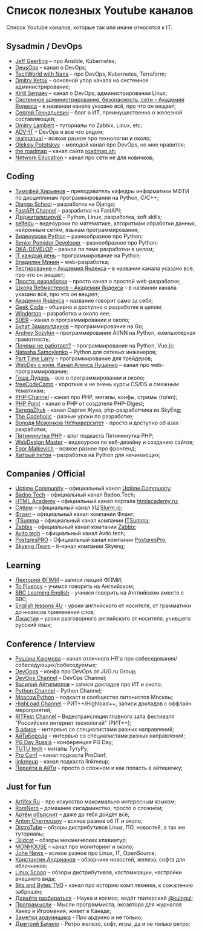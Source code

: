 # Список полезных Youtube каналов

Список Youtube каналов, которые так или иначе относятся к IT.

## Sysadmin / DevOps
- [Jeff Geerling](https://www.youtube.com/channel/UCR-DXc1voovS8nhAvccRZhg) – про Ansible, Kubernetes;
- [DeusOps](https://www.youtube.com/channel/UCz4slJ1WzdCiEIBZ-WZgliw) – канал о DevOps;
- [TechWorld with Nana](https://www.youtube.com/channel/UCdngmbVKX1Tgre699-XLlUA) – про DevOps, Kubernetes, Terraform;
- [Dmitry Ketov](https://www.youtube.com/channel/UCvRRgjjKvyLNB9yx3oGu2Xw) – основной упор канала на системное администрирование;
- [Kirill Semaev](https://www.youtube.com/channel/UCemtVTjKhD_GcEOQ_rNOrRw) – канал о DevOps, администрировании Linux;
- [Системное администрирование, безопасность, сети – Академия Яндекса](https://www.youtube.com/channel/UCkufieG4LoGkHNOGrgMx3Vg) – в названии канала указано всё, про что он вещает;
- [Сергей Геннадьевич](https://www.youtube.com/channel/UCH5y8u3yo8NWOD29VLNWCDQ) – блог о ИТ, преимущественно о железной составляющей;
- [Dmitry Lambert](https://www.youtube.com/channel/UCUQSCqrwiCjwQZQGznTkvrQ) – туториалы по Zabbix, Linux, etc;
- [ADV-IT](https://www.youtube.com/channel/UC-sAMvDe7gTmBbub-rWljZg) – DevOps и все что рядом;
- [realmanual](https://youtube.com/c/realmanual) – всякое разное про технологии и около;
- [Oleksiy Pototskyy](https://www.youtube.com/channel/UC9SaO6h4dwENOJJwrXuPodQ) – молодой канал про DevOps, но мне нравится;
- [the roadmap](https://www.youtube.com/channel/UCA0H2KIWgWTwpTFjSxp0now) – канал сайта [roadmap.sh](https://roadmap.sh);
- [Network Education](https://www.youtube.com/c/NetworkeducationRu) – канал про сети не для новичков;

## Coding
- [Тимофей Хирьянов](https://www.youtube.com/channel/UCQfwKTJdCmiA6cXAY0PNRJw) – преподаватель кафедры информатики МФТИ по дисциплинам программирования на Python, C/C++;
- [Django School](https://www.youtube.com/channel/UC_hPYclmFCIENpMUHpPY8FQ) – разработка на Django;
- [FastAPI Channel](https://www.youtube.com/channel/UCFCaz7mA2qNodfTh0x1ET5Q) – разработка на FastAPI;
- [Диджитализируй!](https://www.youtube.com/channel/UC9MK8SybZcrHR3CUV4NMy2g) – Python, Linux, разработка, soft skills;
- [selfedu](https://www.youtube.com/channel/UClJzWfGWuGJL2t-3dYKcHTA) – видеоуроки по математике, алгоритмам обработки данных, нейронным сетям, языкам программирования;
- [Видеоуроки Python](https://www.youtube.com/channel/UCWwN2VNpxDPJ-t17md1w6mg) – разнообразное про Python;
- [Senior Pomidor Developer](https://www.youtube.com/channel/UCnjXFjG9HcinaU-oY28rLiw) – разнообразное про Python;
- [DKA-DEVELOP](https://www.youtube.com/channel/UCWdmR3tpvXkzubAZugUQLdw) – разное по теме разработки в целом;
- [IT каждый день](https://www.youtube.com/channel/UCAlRksF5338XmSMbwS3W7eA) – программирование на Python;
- [Владилен Минин](https://www.youtube.com/channel/UCg8ss4xW9jASrqWGP30jXiw) – web-разработка;
- [Тестирование – Академия Яндекса](https://www.youtube.com/channel/UC9VeXtf7fcCJUfmZ_cyweXA) – в названии канала указано всё, про что он вещает;
- [Просто: разработка](https://www.youtube.com/channel/UCn-P_F0tfY21cfnkyv2lsRQ) – просто канал о простой web-разработке;
- [Школа Вебмастеров – Академия Яндекса](https://www.youtube.com/channel/UCWWfIyhjfJHdH1Kvx5p9gyg/) – в названии канала указано всё, про что он вещает;
- [Академия Яндекса](https://www.youtube.com/c/АкадемияЯндекса/) – название говорит само за себя;
- [Geek Code](https://www.youtube.com/c/GeekCode) – обширно и доступно о разработке в целом;
- [Winderton](https://www.youtube.com/c/Winderton) – разработка и около нее;
- [S0ER](https://www.youtube.com/c/S0ERDEVS) – канал о программировании и около;
- [Булат Замалутдинов](https://www.youtube.com/channel/UCbSDV7h4sUBTGHeMn3TSWAw) – программирование на Go;
- [Andrey Sozykin](https://www.youtube.com/channel/UC5gufuYHPSsJA-jul-iwyXA) – программирование AI/NN на Python, компьютерная грамотность;
- [Почему не работает?](https://www.youtube.com/channel/UCO8aN1B8ncJM09rohGvOiCQ) – программирование на Python, Vue.js;
- [Natasha Samoylenko](https://youtube.com/c/PyNEng) –  Python для сетевых инженеров;
- [Part Time Larry](https://www.youtube.com/channel/UCY2ifv8iH1Dsgjrz-h3lWLQ) – программирование для трейдеров;
- [WebDev с нуля. Канал Алекса Лущенко](https://www.youtube.com/channel/UCP-xJwnvKCGyS-nbyOx1Wmg) – канал про web-программирование;
- [Гоша Дударь](https://www.youtube.com/channel/UCvuY904el7JvBlPbdqbfguw) – все о программировании и около;
- [freeCodeCamp](https://www.youtube.com/channel/UC8butISFwT-Wl7EV0hUK0BQ) - короткие и не очень курсы CS/DS и смежным тематикам;
- [PHP-Channel](https://www.youtube.com/c/PHPChannel) - канал про PHP, митапы, конфы, стримы (ru/en);
- [PHP Point](https://www.youtube.com/channel/UCgqg8zPxOopwK-FoNeThByA) - канал о PHP от создателя PHP-Digest;
- [SeregaZhuk](https://www.youtube.com/channel/UC3EThWvNp4EabJD7PyCOzGw) - канал Сергея Жука, php-разработчика из SkyEng;
- [The Codeholic](https://www.youtube.com/c/TheCodeholic/featured) - разные уроки по разработке;
- [Володя Моженков НеУниверситет](https://www.youtube.com/channel/UCMH211UPVhGz5WR9sNCatcg) - просто и доступно об азах разработки;
- [Пятиминутка PHP](https://www.youtube.com/channel/UCkqGd3xwk9LqNYXVTjAe3ww) - влог подкаста Пятиминутка PHP;
- [WebDesign Master](https://www.youtube.com/channel/UC7enHM_oJRYJOnyJrcRzwbg) – видеоуроки по веб-дизайну и созданию сайтов;
- [Egor Malkevich](https://youtube.com/c/EgorMalkevich) – всякое разное про фронтенд;
- [Хитрый питон](https://www.youtube.com/channel/UC2-j4-hV33hboyK1FtukJ9w) – разработка на Python для начинающих;

## Companies / Official
- [Uptime Community](https://www.youtube.com/channel/UCghkB-Vd_gNuZ_Uj5mxasrg) – официальный канал [Uptime.Community](https://uptime.community);
- [Badoo Tech](https://www.youtube.com/c/BadooTech/featured) – официальный канал Badoo.Tech;
- [HTML Academy](https://www.youtube.com/channel/UChUxTMjJGo-JDRY8pNTGL2g) – официальный канал портала [htmlacademy.ru](https://htmlacademy.ru);
- [Слёрм](https://www.youtube.com/channel/UCK5MedKoNJ5aRahfGOIGx6g) – официальный канал УЦ [Slurm.io](https://slurm.io);
- [Флант](https://www.youtube.com/channel/UCjmwHCZ-qh3ro7hHTQhqYQg) – официальный канал компании Флант;
- [ITSumma](https://www.youtube.com/c/ItsummaRu) – официальный канал компании [ITSumma](https://www.itsumma.ru);
- [Zabbix](https://www.youtube.com/channel/UC5M8zH6ZfS5Znd3tJTjn_DA) – официальный канал компании [Zabbix](https://zabbix.com);
- [Avito.tech](https://www.youtube.com/channel/UCO2w0cpl1wxygHjQH6eEfEg) - официальный канал Avito.tech;
- [PostgresPRO](https://www.youtube.com/channel/UCawnwMqZ6JeoSiEhrS6X69A) - Официальный канал компании [PostgresPro](https://postgrespro.ru);
- [Skyeng ITeam](https://www.youtube.com/channel/UC3EThWvNp4EabJD7PyCOzGw) - it-канал компании Skyeng;

## Learning
- [Лекторий ФПМИ](https://www.youtube.com/channel/UCdxesVp6Fs7wLpnp1XKkvZg) – записи лекций ФПМИ;
- [To Fluency](https://www.youtube.com/channel/UC32mYgIHS-e3C3Eyd2tRw6g) – учимся говорить на Английском;
- [BBC Learning English](https://www.youtube.com/channel/UCHaHD477h-FeBbVh9Sh7syA) – учимся говорить на Английском вместе с BBC;
- [English lessons 4U](https://www.youtube.com/channel/UC4cmBAit8i_NJZE8qK8sfpA) - уроки английского от носителя, от грамматики до нюансов применения слов;
- [Джастин](https://www.youtube.com/channel/UCrMnWbWKMm_D0cNvzkKP1jQ) – уроки разговорного английского от носителя, учившего русский язык;

## Conference / Interview
- [Рушана Каюмова](https://www.youtube.com/channel/UCdg-aVTg_j53aQFfENtTnnw) – канал отличного HR'a про собеседования/собеседующих/собеседуемых;
- [DevOops](https://www.youtube.com/channel/UCjnQreLMbpKsfJwDnHGZLxg) – конфа про DevOps от JUG.ru Group;
- [DevOps Channel](https://www.youtube.com/channel/UC1nDIT9thqoFSSxvLyPHF5w) – DevOps Channel;
- [Василий Айтипиплов](https://www.youtube.com/user/videoitpeople) – записи докладов про ИТ и около;
- [Python Channel](https://www.youtube.com/c/PythonChannelRussia) – Python Channel;
- [MoscowPython](https://www.youtube.com/channel/UC-OVMPlMA3-YCIeg4z5z23A) – подкаст и сообщество питонистов Москвы;
- [HighLoad Channel](https://www.youtube.com/channel/UCwHL6WHUarjGfUM_586me8w) – РИТ++/Highload++, записи докладов с оффлайн мероприятий;
- [RITFest Channel](https://www.youtube.com/channel/UC7hjrpB81FSipI1oqtOaZqQ) – Видеотрансляция главного зала фестиваля "Российских интернет технологий" (РИТ++);
- [В офисе](https://www.youtube.com/channel/UCJ8AJ0qd2-gk90OujUETzCg) – интервью со специалистами разных направлений;
- [АйТиБорода](https://www.youtube.com/channel/UCeObZv89Stb2xLtjLJ0De3Q) – интервью со специалистами разных направлений;
- [PG Day Russia](https://www.youtube.com/channel/UCF8bdHoyuXCiNzKAzF5Q2XA) - конференция PG Day;
- [TUTU tech](https://www.youtube.com/channel/UCj6CIODwYrS7sPQlJK3MdTQ) - митапы ТутуРу;
- [Pro Conf](https://www.youtube.com/c/ProConf) – канал подкаста ProConf;
- [linkmeup](https://www.youtube.com/c/linkmeup-podcast) – канал подкаста linkmeup;
- [Перейти в АйТи](https://www.youtube.com/channel/UCW0TBEyJDtY1pwq3S_pMDFQ) – просто о сложном и как попасть в айтишечку;

## Just for fun
- [Artifex Ru](https://www.youtube.com/channel/UCcbLZ5QgDIA0Ro2_305gQAQ) – про искусство максимально интересным языком;
- [RomNero](https://www.youtube.com/channel/UC6Fa-kIaUelSUPFfHQgVWig/) – домашнее сисадминство, просто о сложном;
- [Артём объяснит](https://www.youtube.com/channel/UCV6HQLYaoZfPpV5XGbOvAJA) – даже до тебя дойдёт всё;
- [Anton Chernousov](https://www.youtube.com/c/AntonChernousov) – всякое разное об IT и около;
- [DistroTube](https://www.youtube.com/channel/UCVls1GmFKf6WlTraIb_IaJg) – обзоры дистрибутивов Linux, ПО, новостей, а так же туториалы;
- [:3ildcat](https://www.youtube.com/channel/UCeHOkFGW-7uAZFvq3BXb8YA) – обзоры механических клавиатур;
- [MONHOUSE](https://www.youtube.com/c/Monhouse) – канал про мониторинг и около;
- [Johe News](https://www.youtube.com/channel/UCL4BwOrBEKggPyqsdVpraFg) – всякое разное про Linux, IT, OpenSource;
- [Константин Андрианов](https://www.youtube.com/channel/UCh3Z6GUdEtv3bHF9ZR_deag) – обзорчики новостей, железа, софта для яблочников;
- [Linux Scoop](https://www.youtube.com/channel/UCNnUnr4gwyNmzx_Bbzvt29g) – обзоры дистрибутивов, кастомизации, настройки внешнего вида;
- [Bits and Bytes TVO](https://www.youtube.com/c/bitsandbytestvo/videos) - канал про историю комп.техники, к сожалению заброшен;
- [Давайте разбираться](https://www.youtube.com/channel/UCQU4CouaES6l-t9Llqzzt1A) - Наука и космос, ведёт твитерский [@kuingul](https://twitter.com/kuingul);
- [Програмысли](https://www.youtube.com/channel/UCB-_Qz4Ptt8OwIsBkN9ahJA) - Мысли программиста, эксавтора для журналов Хакер и Игромания, живет в Канаде;
- [Заметки ардуинщика](https://www.youtube.com/channel/UC4axiS76D784-ofoTdo5zOA) - Про ардуино и не только;
- [Дмитрий Бачило](https://www.youtube.com/c/BachiloDmitry/videos) - Ретро железо, софт, игры, да и не только ретро;
